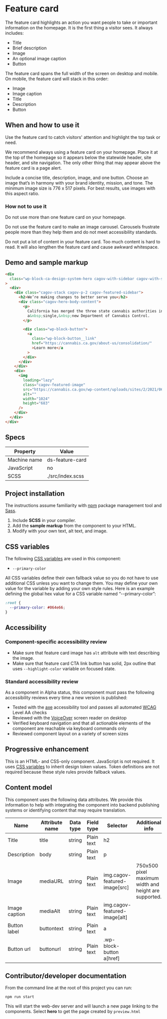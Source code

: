# Feature card

The feature card highlights an action you want people to take or important information on the homepage. It is the first thing a visitor sees. It always includes:

- Title
- Brief description
- Image
- An optional image caption
- Button

The feature card spans the full width of the screen on desktop and mobile. On mobile, the feature card will stack in this order:

- Image
- Image caption
- Title
- Description
- Button

## When and how to use it

Use the feature card to catch visitors' attention and highlight the top task or need.

We recommend always using a feature card on your homepage. Place it at the top of the homepage so it appears below the statewide header, site header, and site navigation. The only other thing that may appear above the feature card is a page alert.

Include a concise title, description, image, and one button. Choose an image that’s in harmony with your brand identity, mission, and tone. The minimum image size is 776 x 517 pixels. For best results, use images with this aspect ratio.

### How not to use it

Do not use more than one feature card on your homepage.

Do not use the feature card to make an image carousel. Carousels frustrate people more than they help them and do not meet accessibility standards.

Do not put a lot of content in your feature card. Too much content is hard to read. It will also lengthen the feature card and cause awkward whitespace.

## Demo and sample markup

<html-preview>

```html preview
<div
  class="wp-block-ca-design-system-hero cagov-with-sidebar cagov-with-sidebar-left cagov-featured-section cagov-bkgrd-gry cagov-block wp-block-cagov-hero"
>
  <div>
    <div class="cagov-stack cagov-p-2 cagov-featured-sidebar">
      <h2>We’re making changes to better serve you</h2>
      <div class="cagov-hero-body-content">
        <p>
          California has merged the three state cannabis authorities into
          a&nbsp;single,&nbsp;new Department of Cannabis Control.
        </p>

        <div class="wp-block-button">
          <a
            class="wp-block-button__link"
            href="https://cannabis.ca.gov/about-us/consolidation/"
            >Learn more</a
          >
        </div>
      </div>
    </div>
    <div>
      <img
        loading="lazy"
        class="cagov-featured-image"
        src="https://cannabis.ca.gov/wp-content/uploads/sites/2/2021/06/cannabis-buds-hero-1024x683.jpg"
        alt=""
        width="1024"
        height="683"
      />
    </div>
  </div>
</div>
```

</html-preview>

## Specs

| Property     | Value            |
| ------------ | ---------------- |
| Machine name | ds-feature-card  |
| JavaScript   | no               |
| SCSS         | ./src/index.scss |

## Project installation

The instructions assume familiarity with [npm](https://npmjs.com) package management tool and [Sass](https://sass-lang.com/).

1. Include **SCSS** in your compiler.
2. Add the **sample markup** from the component to your HTML.
3. Modify with your own text, alt text, and image.

## CSS variables

The following [CSS variables](https://developer.mozilla.org/en-US/docs/Web/CSS/Using_CSS_custom_properties) are used in this component:

- `--primary-color`

All CSS variables define their own fallback value so you do not have to use additional CSS unless you want to change them. You may define your own value for the variable by adding your own style rules. Here is an example defining the global hex value for a CSS variable named “--primary-color”:

```css
:root {
  --primary-color: #064e66;
}
```

## Accessibility

### Component-specific accessibility review

- Make sure that feature card image has `alt` attribute with text describing the image.
- Make sure that feature card CTA link button has solid, 2px outline that uses `--highlight-color` variable on focused state.

### Standard accessibility review

As a component in Alpha status, this component must pass the following accessibility reviews every time a new version is published:

- Tested with the [axe](https://www.deque.com/axe/) accessibility tool and passes all automated [WCAG](https://www.w3.org/TR/WCAG21/) Level AA checks
- Reviewed with the [VoiceOver](https://www.apple.com/voiceover/info/guide/_1121.html) screen reader on desktop
- Verified keyboard navigation and that all actionable elements of the component are reachable via keyboard commands only
- Reviewed component layout on a variety of screen sizes

## Progressive enhancement

This is an HTML- and CSS-only component. JavaScript is not required. It uses [CSS variables](<https://developer.mozilla.org/en-US/docs/Web/CSS/var()#syntax>) to inherit design token values. Token definitions are not required because these style rules provide fallback values.

## Content model

This component uses the following data attributes. We provide this information to help with integrating the component into backend publishing systems or identifying content that may require translation.

| Name          | Attribute name | Data type | Field type | Selector                      | Additional info                                       |
| ------------- | -------------- | --------- | ---------- | ----------------------------- | ----------------------------------------------------- |
| Title         | title          | string    | Plain text | h2                            |                                                       |
| Description   | body           | string    | Plain text | p                             |                                                       |
| Image         | mediaURL       | string    | Plain text | img.cagov-featured-image[src] | 750x500 pixel maximum width and height are supported. |
| Image caption | mediaAlt       | string    | Plain text | img.cagov-featured-image[alt] |                                                       |
| Button label  | buttontext     | string    | Plain text | a                             |                                                       |
| Button url    | buttonurl      | string    | Plain text | .wp-block-button a[href]      |                                                       |

## Contributor/developer documentation

From the command line at the root of this project you can run:

```
npm run start
```

This will start the web-dev server and will launch a new page linking to the components. Select **hero** to get the page created by `preview.html`
